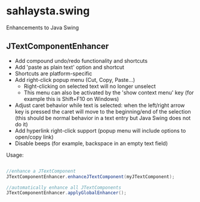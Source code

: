 # sahlaysta.swing
Enhancements to Java Swing

## JTextComponentEnhancer

- Add compound undo/redo functionality and shortcuts
- Add 'paste as plain text' option and shortcut
- Shortcuts are platform-specific
- Add right-click popup menu (Cut, Copy, Paste...)
    - Right-clicking on selected text will no longer unselect
    - This menu can also be activated by the 'show context menu' key (for example this is Shift+F10 on Windows)
- Adjust caret behavior while text is selected: when the left/right arrow key is pressed the caret will move to the beginning/end of the selection (this should be normal behavior in a text entry but Java Swing does not do it)
- Add hyperlink right-click support (popup menu will include options to open/copy link)
- Disable beeps (for example, backspace in an empty text field)

Usage:

```java

//enhance a JTextComponent
JTextComponentEnhancer.enhanceJTextComponent(myJTextComponent);

//automatically enhance all JTextComponents
JTextComponentEnhancer.applyGlobalEnhancer();

```
